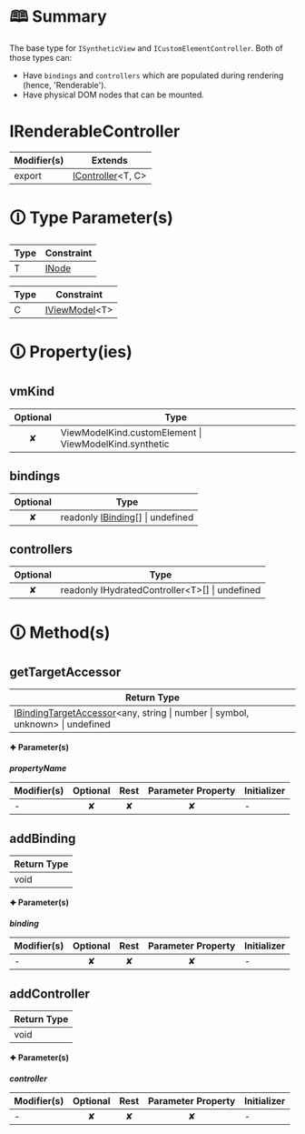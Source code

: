 # &#128366; Summary

The base type for `ISyntheticView` and `ICustomElementController`.
Both of those types can:
- Have `bindings` and `controllers` which are populated during rendering (hence, 'Renderable').
- Have physical DOM nodes that can be mounted.

# IRenderableController

| Modifier(s)                            | Extends                                    |
|----------------------------------------|--------------------------------------------|
| export | [IController](https://hamedfathi.gitbook.io/aurelia-2-doc-api/runtime/interface/lifecycle/icontroller)&lt;T, C&gt; |

# &#128712; Type Parameter(s)

| Type | Constraint                                                                           |
| ---- | ------------------------------------------------------------------------------------ |
| T    | [INode](https://hamedfathi.gitbook.io/aurelia-2-doc-api/runtime/interface/dom/inode) |

| Type | Constraint                                                                                                    |
| ---- | ------------------------------------------------------------------------------------------------------------- |
| C    | [IViewModel](https://hamedfathi.gitbook.io/aurelia-2-doc-api/runtime/interface/lifecycle/iviewmodel)&lt;T&gt; |

# &#128712; Property(ies)

## vmKind

| Optional                           | Type                         |
|:----------------------------------:|------------------------------|
| ✘ | ViewModelKind.customElement &#124; ViewModelKind.synthetic |

## bindings

| Optional                           | Type                         |
|:----------------------------------:|------------------------------|
| ✘ | readonly [IBinding](https://hamedfathi.gitbook.io/aurelia-2-doc-api/runtime/interface/lifecycle/ibinding)[] &#124; undefined |

## controllers

| Optional                           | Type                         |
|:----------------------------------:|------------------------------|
| ✘ | readonly IHydratedController&lt;T&gt;[] &#124; undefined |

# &#128712; Method(s)

## getTargetAccessor

| Return Type                       |
|-----------------------------------|
| [IBindingTargetAccessor](https://hamedfathi.gitbook.io/aurelia-2-doc-api/runtime/interface/observation/ibindingtargetaccessor)&lt;any, string &#124; number &#124; symbol, unknown&gt; &#124; undefined |

**&#128966; Parameter(s)**

_**propertyName**_

| Modifier(s)                              | Optional                           | Rest                          | Parameter Property                          | Initializer                       |
|------------------------------------------|:----------------------------------:|:-----------------------------:|:-------------------------------------------:|-----------------------------------|
| - | ✘  | ✘ | ✘ | - |

## addBinding

| Return Type                       |
|-----------------------------------|
| void |

**&#128966; Parameter(s)**

_**binding**_

| Modifier(s)                              | Optional                           | Rest                          | Parameter Property                          | Initializer                       |
|------------------------------------------|:----------------------------------:|:-----------------------------:|:-------------------------------------------:|-----------------------------------|
| - | ✘  | ✘ | ✘ | - |

## addController

| Return Type                       |
|-----------------------------------|
| void |

**&#128966; Parameter(s)**

_**controller**_

| Modifier(s)                              | Optional                           | Rest                          | Parameter Property                          | Initializer                       |
|------------------------------------------|:----------------------------------:|:-----------------------------:|:-------------------------------------------:|-----------------------------------|
| - | ✘  | ✘ | ✘ | - |